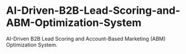 # AI-Driven-B2B-Lead-Scoring-and-ABM-Optimization-System
AI-Driven B2B Lead Scoring and Account-Based Marketing (ABM) Optimization System.
